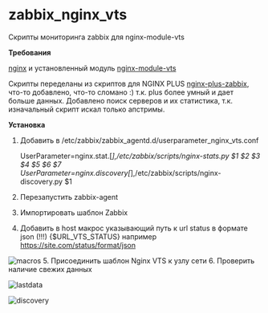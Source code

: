 # zabbix_nginx_vts
Скрипты мониторинга zabbix для nginx-module-vts

**Требования**

[nginx](https://nginx.org/ru/) и установленный модуль [nginx-module-vts](https://github.com/vozlt/nginx-module-vts)



Скрипты переделаны из скриптов для NGINX PLUS [nginx-plus-zabbix](https://github.com/strannick-ru/nginx-plus-zabbix), что-то добавлено, что-то сломано :) т.к. plus более умный и дает больше данных.
Добавлено поиск серверов и их статистика, т.к. изначальный скрипт искал только апстримы. 

**Установка**

 1. Добавить в /etc/zabbix/zabbix_agentd.d/userparameter_nginx_vts.conf

    UserParameter=nginx.stat.[*],/etc/zabbix/scripts/nginx-stats.py $1 $2 $3 $4 $5 $6 $7
    UserParameter=nginx.discovery[*],/etc/zabbix/scripts/nginx-discovery.py $1

 2. Перезапустить zabbix-agent
 3. Импортировать шаблон Zabbix
 4. Добавить в host макрос указывающий путь к url status  в формате json (!!!)
 {$URL_VTS_STATUS} например https://site.com/status/format/json
 
![macros](https://github.com/Vovanys/zabbix_nginx_vts/blob/master/img/macros.jpg?raw=true)
 5. Присоединить шаблон Nginx VTS к узлу сети
 6. Проверить наличие свежих данных

![lastdata](https://github.com/Vovanys/zabbix_nginx_vts/blob/master/img/lastdata.jpg?raw=true)

![discovery](https://github.com/Vovanys/zabbix_nginx_vts/blob/master/img/discovery.jpg?raw=true)